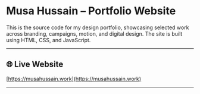 # Musa Hussain – Portfolio Website

This is the source code for my design portfolio, showcasing selected work across branding, campaigns, motion, and digital design. The site is built using HTML, CSS, and JavaScript.

---

## 🌐 Live Website

[https://musahussain.work](https://musahussain.work)

---

